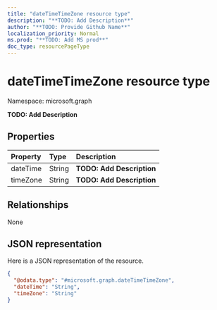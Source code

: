 ```yaml
---
title: "dateTimeTimeZone resource type"
description: "**TODO: Add Description**"
author: "**TODO: Provide Github Name**"
localization_priority: Normal
ms.prod: "**TODO: Add MS prod**"
doc_type: resourcePageType
---
```


# dateTimeTimeZone resource type


Namespace: microsoft.graph

**TODO: Add Description**

## Properties
|Property|Type|Description|
|:---|:---|:---|
|dateTime|String|**TODO: Add Description**|
|timeZone|String|**TODO: Add Description**|

## Relationships
None

## JSON representation
Here is a JSON representation of the resource.
<!-- {
  "blockType": "resource",
  "@odata.type": "microsoft.graph.dateTimeTimeZone"
}
-->
``` json
{
  "@odata.type": "#microsoft.graph.dateTimeTimeZone",
  "dateTime": "String",
  "timeZone": "String"
}
```

